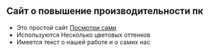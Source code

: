 ## Сайт о повышение производительности пк

- Это простой сайт [Посмотри сами](https://vanderleywc.github.io/Vanderleywc/)
- Используются Несколько цветовых оттенков
- Имеется текст о нашей работе и о самих нас
